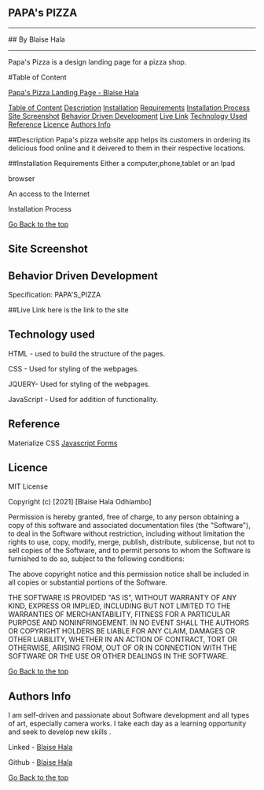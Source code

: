 ## PAPA's PIZZA
<hr>
## By Blaise Hala
<hr>
Papa's Pizza is a design landing page for a pizza shop.


#Table of Content

[Papa's Pizza Landing Page - Blaise Hala](#PAPA'sPIZZA)

[Table of Content](#table-of-content)
[Description](#description)
[Installation](#Installation)
[Requirements](#requirements)
[Installation Process](#Installation-process)
[Site Screenshot](#site-screenshot)
[Behavior Driven Development](#behavior-driven-development)
[Live Link](#Live-Link)
[Technology Used](#technology-used)
[Reference](#reference)
[Licence](#licence)
[Authors Info](#authors-info)

##Description
Papa's pizza website app helps its customers in ordering its delicious food online and it deivered to them in their respective locations.


##Installation
Requirements
Either a computer,phone,tablet or an Ipad

browser

An access to the Internet

Installation Process

[Go Back to the top](#papa's-pizza)

## Site Screenshot

## Behavior Driven Development

Specification: PAPA'S_PIZZA


##Live Link 
here is the link to the site

## Technology used
HTML - used to build the structure of the pages.

CSS - Used for styling of the webpages.

JQUERY- Used for styling of the webpages.

JavaScript - Used for addition of functionality.

## Reference
Materialize CSS
[Javascript Forms](#https://www.javascripttutorial.net/javascript-dom/javascript-form/)

## Licence

MIT License

Copyright (c) [2021] [Blaise Hala Odhiambo]

Permission is hereby granted, free of charge, to any person obtaining a copy of this software and associated documentation files (the "Software"), to deal in the Software without restriction, including without limitation the rights to use, copy, modify, merge, publish, distribute, sublicense, but not to sell copies of the Software, and to permit persons to whom the Software is furnished to do so, subject to the following conditions:

The above copyright notice and this permission notice shall be included in all copies or substantial portions of the Software.

THE SOFTWARE IS PROVIDED "AS IS", WITHOUT WARRANTY OF ANY KIND, EXPRESS OR IMPLIED, INCLUDING BUT NOT LIMITED TO THE WARRANTIES OF MERCHANTABILITY, FITNESS FOR A PARTICULAR PURPOSE AND NONINFRINGEMENT. IN NO EVENT SHALL THE AUTHORS OR COPYRIGHT HOLDERS BE LIABLE FOR ANY CLAIM, DAMAGES OR OTHER LIABILITY, WHETHER IN AN ACTION OF CONTRACT, TORT OR OTHERWISE, ARISING FROM, OUT OF OR IN CONNECTION WITH THE SOFTWARE OR THE USE OR OTHER DEALINGS IN THE SOFTWARE.

[Go Back to the top](#delani-studio)

## Authors Info 
I am self-driven and passionate about Software development and all types of art, especially camera works. I take each day as a learning opportunity and seek to develop new skills .

Linked - [Blaise Hala](https://www.linkedin.com/in/blaise-hala-682aa511a/)

Github - [Blaise Hala](https://github.com/Blaisehala)



[Go Back to the top](#papa's-pizza)
